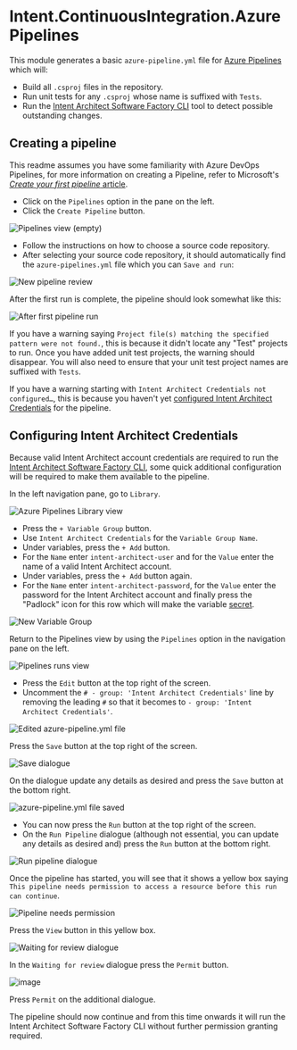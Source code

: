 # Intent.ContinuousIntegration.AzurePipelines

This module generates a basic `azure-pipeline.yml` file for [Azure Pipelines](https://learn.microsoft.com/azure/devops/pipelines/?view=azure-devops) which will:

- Build all `.csproj` files in the repository.
- Run unit tests for any `.csproj` whose name is suffixed with `Tests`.
- Run the [Intent Architect Software Factory CLI](https://docs.intentarchitect.com/articles/tools/software-factory-cli/software-factory-cli.html) tool to detect possible outstanding changes.

## Creating a pipeline

This readme assumes you have some familiarity with Azure DevOps Pipelines, for more information on creating a Pipeline, refer to Microsoft's [_Create your first pipeline_ article](https://learn.microsoft.com/azure/devops/pipelines/create-first-pipeline?view=azure-devops&tabs=net%2Ctfs-2018-2%2Cbrowser).

- Click on the `Pipelines` option in the pane on the left.
- Click the `Create Pipeline` button.

![Pipelines view (empty)](resources/images/pipelines-view-empty.jpeg)

- Follow the instructions on how to choose a source code repository.
- After selecting your source code repository, it should automatically find the `azure-pipelines.yml` file which you can `Save and run`:

![New pipeline review](resources/images/new-pipeline-review.jpeg)

After the first run is complete, the pipeline should look somewhat like this:

![After first pipeline run](resources/images/after-first-run.jpeg)

If you have a warning saying `Project file(s) matching the specified pattern were not found.`, this is because it didn't locate any "Test" projects to run. Once you have added unit test projects, the warning should disappear. You will also need to ensure that your unit test project names are suffixed with `Tests`.

If you have a warning starting with `Intent Architect Credentials not configured…`, this is because you haven't yet [configured Intent Architect Credentials](#configuring-intent-architect-credentials) for the pipeline.

## Configuring Intent Architect Credentials

Because valid Intent Architect account credentials are required to run the [Intent Architect Software Factory CLI](https://docs.intentarchitect.com/articles/cli-tools/software-factory-cli/software-factory-cli.html), some quick additional configuration will be required to make them available to the pipeline.

In the left navigation pane, go to `Library`.

![Azure Pipelines Library view](resources/images/library-view.jpeg)

- Press the `+ Variable Group` button.
- Use `Intent Architect Credentials` for the `Variable Group Name`.
- Under variables, press the `+ Add` button.
- For the `Name` enter `intent-architect-user` and for the `Value` enter the name of a valid Intent Architect account.
- Under variables, press the `+ Add` button again.
- For the `Name` enter `intent-architect-password`, for the `Value` enter the password for the Intent Architect account and finally press the "Padlock" icon for this row which will make the variable [secret](https://learn.microsoft.com/azure/devops/pipelines/process/set-secret-variables?view=azure-devops&tabs=yaml%2Cpowershell).

![New Variable Group](resources/images/new-variable-group.jpeg)

Return to the Pipelines view by using the `Pipelines` option in the navigation pane on the left.

![Pipelines runs view](resources/images/pipelines-view-runs.jpeg)

- Press the `Edit` button at the top right of the screen.
- Uncomment the `# - group: 'Intent Architect Credentials'` line by removing the leading `#` so that it becomes to `- group: 'Intent Architect Credentials'`.

![Edited azure-pipeline.yml file](resources/images/pipeline-edit.jpeg)

Press the `Save` button at the top right of the screen.

![Save dialogue](resources/images/pipeline-edit-save.jpeg)

On the dialogue update any details as desired and press the `Save` button at the bottom right.

![azure-pipeline.yml file saved](resources/images/pipeline-edit-run.jpeg)

- You can now press the `Run` button at the top right of the screen.
- On the `Run Pipeline` dialogue (although not essential, you can update any details as desired and) press the `Run` button at the bottom right.

![Run pipeline dialogue](resources/images/pipeline-edit-run-parameters.jpeg)

Once the pipeline has started, you will see that it shows a yellow box saying `This pipeline needs permission to access a resource before this run can continue`.

![Pipeline needs permission](resources/images/pipeline-run-needs-permission.jpeg)

Press the `View` button in this yellow box.

![Waiting for review dialogue](resources/images/pipeline-run-needs-permission-view.jpeg)

In the `Waiting for review` dialogue press the `Permit` button.

![image](resources/images/pipeline-run-needs-permission-permit.jpeg)

Press `Permit` on the additional dialogue.

The pipeline should now continue and from this time onwards it will run the Intent Architect Software Factory CLI without further permission granting required.
